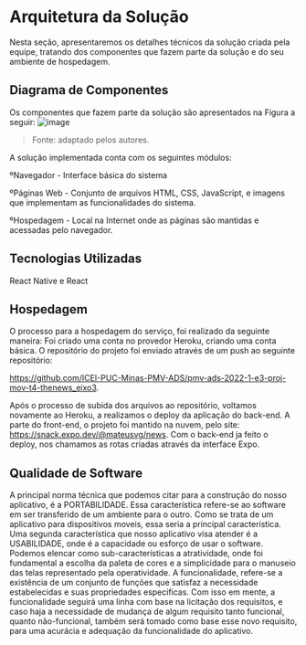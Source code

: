 # Arquitetura da Solução

Nesta seção, apresentaremos os detalhes técnicos da solução criada pela equipe, tratando dos componentes que fazem parte da solução e do seu ambiente de hospedagem. 


## Diagrama de Componentes

Os componentes que fazem parte da solução são apresentados na Figura a seguir: 
![image](https://user-images.githubusercontent.com/83511889/188658090-c8b73966-b0c1-4e87-932b-caf4970fcecc.png)

>Fonte: adaptado pelos autores. 

A solução implementada conta com os seguintes módulos: 

ºNavegador - Interface básica do sistema  

ºPáginas Web - Conjunto de arquivos HTML, CSS, JavaScript, e imagens que implementam as funcionalidades do sistema. 

ºHospedagem  -  Local  na  Internet  onde  as  páginas  são  mantidas  e  acessadas  pelo navegador.  

 


## Tecnologias Utilizadas

React Native e React 

## Hospedagem

O processo para a hospedagem do serviço, foi realizado da seguinte maneira: Foi criado uma conta no provedor Heroku, criando uma conta básica. O repositório do projeto foi enviado através de um push ao seguinte repositório: 

https://github.com/ICEI-PUC-Minas-PMV-ADS/pmv-ads-2022-1-e3-proj-mov-t4-thenews_eixo3.  

Após o processo de subida dos arquivos ao repositório, voltamos novamente ao Heroku, a realizamos o deploy da aplicação do back-end. A parte do front-end, o projeto foi mantido na nuvem, pelo site: https://snack.expo.dev/@mateusvg/news. Com o back-end ja feito o deploy, nos chamamos as rotas criadas através da interface Expo. 

## Qualidade de Software

A principal norma técnica que podemos citar para a construção do nosso aplicativo, é a PORTABILIDADE. Essa característica refere-se ao software em ser transferido de um ambiente para o outro. Como se trata de um aplicativo para dispositivos moveis, essa seria a principal característica. Uma segunda característica que nosso aplicativo visa atender é a USABILIDADE, onde é a capacidade ou esforço de usar o software. Podemos elencar como sub-características a atratividade, onde foi fundamental a escolha da paleta de cores e a simplicidade para o manuseio das telas representado pela operatividade. A funcionalidade, refere-se a existência de um conjunto de funções que satisfaz a necessidade estabelecidas e suas propriedades especificas. Com isso em mente, a funcionalidade seguirá uma linha com base na licitação dos requisitos, e caso haja a necessidade de mudança de algum requisito tanto funcional, quanto não-funcional, também será tomado como base esse novo requisito, para uma acurácia e adequação da funcionalidade do aplicativo. 

